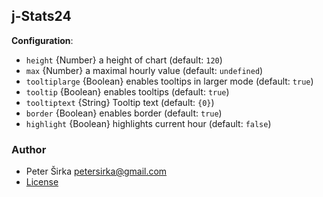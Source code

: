 ## j-Stats24

__Configuration__:

- `height` {Number} a height of chart (default: `120`)
- `max` {Number} a maximal hourly value (default: `undefined`)
- `tooltiplarge` {Boolean} enables tooltips in larger mode (default: `true`)
- `tooltip` {Boolean} enables tooltips (default: `true`)
- `tooltiptext` {String} Tooltip text (default: `{0}`)
- `border` {Boolean} enables border (default: `true`)
- `highlight` {Boolean} highlights current hour (default: `false`)

### Author

- Peter Širka <petersirka@gmail.com>
- [License](https://www.totaljs.com/license/)